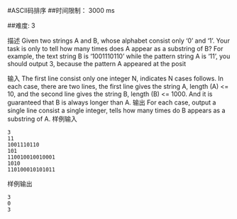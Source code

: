 #ASCII码排序
##时间限制：
3000 ms

##难度:
3

描述
    Given two strings A and B, whose alphabet consist only ‘0’ and ‘1’. Your task is only to tell how many times does A appear as a substring of B? For example, the text string B is ‘1001110110’ while the pattern string A is ‘11’, you should output 3, because the pattern A appeared at the posit

输入
    The first line consist only one integer N, indicates N cases follows. In each case, there are two lines, the first line gives the string A, length (A) <= 10, and the second line gives the string B, length (B) <= 1000. And it is guaranteed that B is always longer than A.
输出
    For each case, output a single line consist a single integer, tells how many times do B appears as a substring of A.
样例输入

    3
    11
    1001110110
    101
    110010010010001
    1010
    110100010101011 

样例输出

    3
    0
    3 

